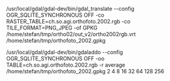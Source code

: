 /usr/local/gdal/gdal-dev/bin/gdal_translate --config OGR_SQLITE_SYNCHRONOUS OFF  -co RASTER_TABLE=ch.so.agi.orthofoto.2002.rgb -co TILE_FORMAT=PNG_JPEG -of GPKG /home/stefan/tmp/ortho02/out_v2/ortho2002rgb.vrt /home/stefan/tmp/orthofoto_2002.gpkg

/usr/local/gdal/gdal-dev/bin/gdaladdo --config OGR_SQLITE_SYNCHRONOUS OFF -oo TABLE=ch.so.agi.orthofoto.2002.rgb -r average /home/stefan/tmp/orthofoto_2002.gpkg 2 4 8 16 32 64 128 256
